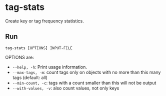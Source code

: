 # tag-stats

Create key or tag frequency statistics.

## Run

`tag-stats [OPTIONS] INPUT-FILE`

OPTIONS are:

* `--help, -h`: Print usage information.
* `--max-tags, -m`: count tags only on objects with no more than this many tags (default: all)
* `--min-count, -c`: tags with a count smaller than this will not be output
* `--with-values, -v`: also count values, not only keys

